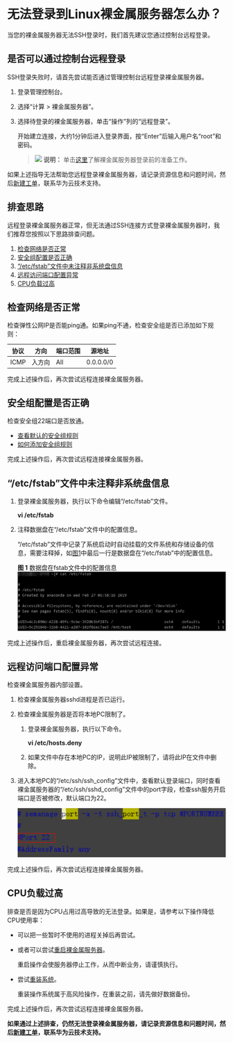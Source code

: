 # 无法登录到Linux裸金属服务器怎么办？<a name="bms_faq_0070"></a>

当您的裸金属服务器无法SSH登录时，我们首先建议您通过控制台远程登录。

## 是否可以通过控制台远程登录<a name="section16351720103416"></a>

SSH登录失败时，请首先尝试能否通过管理控制台远程登录裸金属服务器。

1.  登录管理控制台。
2.  选择“计算 \> 裸金属服务器”。
3.  选择待登录的裸金属服务器，单击“操作”列的“远程登录”。

    开始建立连接，大约1分钟后进入登录界面，按“Enter”后输入用户名“root”和密码。

    >![](public_sys-resources/icon-note.gif) **说明：** 
    >单击[这里](裸金属服务器登录前的准备工作有哪些.md)了解裸金属服务器登录前的准备工作。


如果上述指导无法帮助您远程登录裸金属服务器，请记录资源信息和问题时间，然后[新建工单](https://console.huaweicloud.com/ticket/?locale=zh-cn#/ticketindex/createIndex)，联系华为云技术支持。

## 排查思路<a name="section51421019195617"></a>

远程登录裸金属服务器正常，但无法通过SSH连接方式登录裸金属服务器时，我们推荐您按照以下思路排查问题。

1.  [检查网络是否正常](#section289137105711)
2.  [安全组配置是否正确](#section830193612460)
3.  [“/etc/fstab”文件中未注释非系统盘信息](#section141851727193412)
4.  [远程访问端口配置异常](#section21752310487)
5.  [CPU负载过高](#section264733934910)

## 检查网络是否正常<a name="section289137105711"></a>

检查弹性公网IP是否能ping通。如果ping不通，检查安全组是否已添加如下规则：

|协议|方向|端口范围|源地址|
|--|--|--|--|
|ICMP|入方向|All|0.0.0.0/0|


完成上述操作后，再次尝试远程连接裸金属服务器。

## 安全组配置是否正确<a name="section830193612460"></a>

检查安全组22端口是否放通。

-   [查看默认的安全组规则](https://support.huaweicloud.com/usermanual-vpc/SecurityGroup_0003.html)
-   [如何添加安全组规则](https://support.huaweicloud.com/usermanual-bms/zh-cn_topic_0028313245.html)

完成上述操作后，再次尝试远程连接裸金属服务器。

## “/etc/fstab”文件中未注释非系统盘信息<a name="section141851727193412"></a>

1.  登录裸金属服务器，执行以下命令编辑“/etc/fstab”文件。

    **vi /etc/fstab**

2.  注释数据盘在“/etc/fstab”文件中的配置信息。

    “/etc/fstab”文件中记录了系统启动时自动挂载的文件系统和存储设备的信息，需要注释掉，如[图1](#zh-cn_topic_0029124569_fig2831914985830)中最后一行是数据盘在“/etc/fstab”中的配置信息。

    **图 1**  数据盘在fstab文件中的配置信息<a name="zh-cn_topic_0029124569_fig2831914985830"></a>  
    ![](figures/数据盘在fstab文件中的配置信息.png "数据盘在fstab文件中的配置信息")


完成上述操作后，重启裸金属服务器，再次尝试远程连接。

## 远程访问端口配置异常<a name="section21752310487"></a>

检查裸金属服务器内部设置。

1.  检查裸金属服务器sshd进程是否已运行。
2.  检查裸金属服务器是否将本地PC限制了。
    1.  登录裸金属服务器，执行以下命令。

        **vi /etc/hosts.deny**

    2.  如果文件中存在本地PC的IP，说明此IP被限制了，请将此IP在文件中删除。

3.  进入本地PC的“/etc/ssh/ssh\_config”文件中，查看默认登录端口，同时查看裸金属服务器的“/etc/ssh/sshd\_config”文件中的port字段，检查ssh服务开启端口是否被修改，默认端口为22。

    ![](figures/port字段.png)


完成上述操作后，再次尝试远程连接裸金属服务器。

## CPU负载过高<a name="section264733934910"></a>

排查是否是因为CPU占用过高导致的无法登录。如果是，请参考以下操作降低CPU使用率：

-   可以把一些暂时不使用的进程关掉后再尝试。
-   或者可以尝试[重启裸金属服务器](https://support.huaweicloud.com/usermanual-bms/bms_umn_0013.html)。

    重启操作会使服务器停止工作，从而中断业务，请谨慎执行。

-   尝试[重装系统](https://support.huaweicloud.com/usermanual-bms/bms_01_0029.html)。

    重装操作系统属于高风险操作，在重装之前，请先做好数据备份。


完成上述操作后，再次尝试远程连接裸金属服务器。

**如果通过上述排查，仍然无法登录裸金属服务器，请记录资源信息和问题时间，然后[新建工单](https://console.huaweicloud.com/ticket/?locale=zh-cn#/ticketindex/createIndex)，联系华为云技术支持。**

